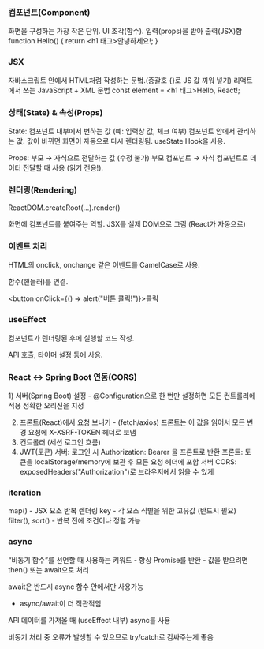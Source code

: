 <h3>컴포넌트(Component)</h3>

화면을 구성하는 가장 작은 단위.
UI 조각(함수). 입력(props)을 받아 출력(JSX)함
function Hello() {
  return <h1 태그>안녕하세요!</h1>;
}

<h3>JSX</h3>

자바스크립트 안에서 HTML처럼 작성하는 문법.(중괄호 {}로 JS 값 끼워 넣기)
리액트에서 쓰는 JavaScript + XML 문법
const element = <h1 태그>Hello, React!</h1>;

<h3>상태(State) & 속성(Props) </h3>

State: 컴포넌트 내부에서 변하는 값 (예: 입력창 값, 체크 여부)
       컴포넌트 안에서 관리하는 값.
       값이 바뀌면 화면이 자동으로 다시 렌더링됨.
       useState Hook을 사용.
      

Props: 부모 → 자식으로 전달하는 값 (수정 불가)
       부모 컴포넌트 → 자식 컴포넌트로 데이터 전달할 때 사용 (읽기 전용!).

<h3>렌더링(Rendering)</h3>

ReactDOM.createRoot(...).render(<App />)

화면에 컴포넌트를 붙여주는 역할.
JSX를 실제 DOM으로 그림 (React가 자동으로)

<h3>이벤트 처리</h3>

HTML의 onclick, onchange 같은 이벤트를 CamelCase로 사용.

함수(핸들러)를 연결.

<button onClick={() => alert("버튼 클릭!")}>클릭</button>

<h3>useEffect</h3>

컴포넌트가 렌더링된 후에 실행할 코드 작성.

API 호출, 타이머 설정 등에 사용.

<h3>React ↔ Spring Boot 연동(CORS) </h3>
1) 서버(Spring Boot) 설정
- @Configuration으로 한 번만 설정하면 모든 컨트롤러에 적용
정확한 오리진을 지정

2) 프론트(React)에서 요청 보내기 - (fetch/axios) 프론트는 이 값을 읽어서 모든 변경 요청에 X-XSRF-TOKEN 헤더로 보냄
3) 컨트롤러 (세션 로그인 흐름)
4) JWT(토큰)
서버: 로그인 시 Authorization: Bearer <token>을 프론트로 반환
프론트: 토큰을 localStorage/memory에 보관 후 모든 요청 헤더에 포함
서버 CORS: exposedHeaders("Authorization")로 브라우저에서 읽을 수 있게

<h3> iteration </h3>
map() - JSX 요소 반복 렌더링
key - 각 요소 식별을 위한 고유값 (반드시 필요)
filter(), sort() - 반복 전에 조건이나 정렬 가능

<h3> async </h3>
“비동기 함수”를 선언할 때 사용하는 키워드
- 항상 Promise를 반환
- 값을 받으려면 then() 또는 await으로 처리

await은 반드시 async 함수 안에서만 사용가능

* async/await이 더 직관적임

API 데이터를 가져올 때 (useEffect 내부) async를 사용

비동기 처리 중 오류가 발생할 수 있으므로 try/catch로 감싸주는게 좋음
